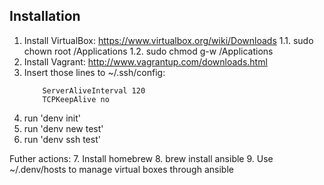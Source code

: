 Installation
------------

1. Install VirtualBox: https://www.virtualbox.org/wiki/Downloads
1.1. sudo chown root /Applications
1.2. sudo chmod g-w /Applications
2. Install Vagrant: http://www.vagrantup.com/downloads.html
3. Insert those lines to ~/.ssh/config:
    ```
        ServerAliveInterval 120
        TCPKeepAlive no
    ```
4. run 'denv init'
5. run 'denv new test'
6. run 'denv ssh test'

Futher actions:
7. Install homebrew
8. brew install ansible
9. Use ~/.denv/hosts to manage virtual boxes through ansible
